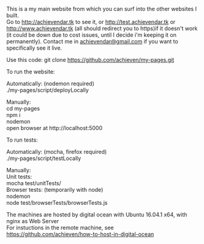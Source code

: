 This is a my main website from which you can surf into the other websites I built.      
Go to http://achievendar.tk to see it, or http://test.achievendar.tk or http://www.achievendar.tk (all should redirect you to https)if it doesn't work (it could be down due to cost issues, until I decide i'm keeping it on permanently).
Contact me in achievendar@gmail.com if you want to specifically see it live.   


Use this code:
git clone https://github.com/achieven/my-pages.git

To run the website:

Automatically: (nodemon required)  
./my-pages/script/deployLocally

Manually:  
cd my-pages  
npm i  
nodemon  
open browser at http://localhost:5000  

To run tests:

Automatically: (mocha, firefox required)  
./my-pages/script/testLocally

Manually:  
Unit tests:  
mocha test/unitTests/  
Browser tests:  (temporarily with node)   
nodemon  
node test/browserTests/browserTests.js  





The machines are hosted by digital ocean with Ubuntu 16.04.1 x64, with nginx as Web Server    
For instuctions in the remote machine, see https://github.com/achieven/how-to-host-in-digital-ocean
